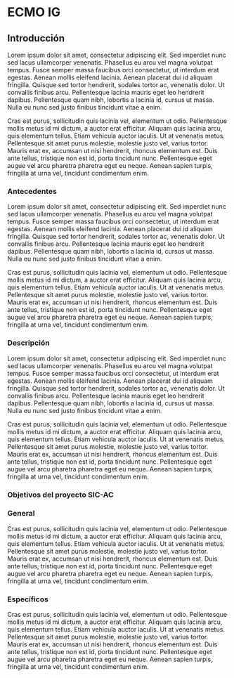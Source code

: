 # ECMO IG 

 

## Introducción

Lorem ipsum dolor sit amet, consectetur adipiscing elit. Sed imperdiet nunc sed lacus ullamcorper venenatis. Phasellus eu arcu vel magna volutpat tempus. Fusce semper massa faucibus orci consectetur, ut interdum erat egestas. Aenean mollis eleifend lacinia. Aenean placerat dui id aliquam fringilla. Quisque sed tortor hendrerit, sodales tortor ac, venenatis dolor. Ut convallis finibus arcu. Pellentesque lacinia mauris eget leo hendrerit dapibus. Pellentesque quam nibh, lobortis a lacinia id, cursus ut massa. Nulla eu nunc sed justo finibus tincidunt vitae a enim.

Cras est purus, sollicitudin quis lacinia vel, elementum ut odio. Pellentesque mollis metus id mi dictum, a auctor erat efficitur. Aliquam quis lacinia arcu, quis elementum tellus. Etiam vehicula auctor iaculis. Ut at venenatis metus. Pellentesque sit amet purus molestie, molestie justo vel, varius tortor. Mauris erat ex, accumsan ut nisi hendrerit, rhoncus elementum est. Duis ante tellus, tristique non est id, porta tincidunt nunc. Pellentesque eget augue vel arcu pharetra pharetra eget eu neque. Aenean sapien turpis, fringilla at urna vel, tincidunt condimentum enim.

### Antecedentes

Lorem ipsum dolor sit amet, consectetur adipiscing elit. Sed imperdiet nunc sed lacus ullamcorper venenatis. Phasellus eu arcu vel magna volutpat tempus. Fusce semper massa faucibus orci consectetur, ut interdum erat egestas. Aenean mollis eleifend lacinia. Aenean placerat dui id aliquam fringilla. Quisque sed tortor hendrerit, sodales tortor ac, venenatis dolor. Ut convallis finibus arcu. Pellentesque lacinia mauris eget leo hendrerit dapibus. Pellentesque quam nibh, lobortis a lacinia id, cursus ut massa. Nulla eu nunc sed justo finibus tincidunt vitae a enim.

Cras est purus, sollicitudin quis lacinia vel, elementum ut odio. Pellentesque mollis metus id mi dictum, a auctor erat efficitur. Aliquam quis lacinia arcu, quis elementum tellus. Etiam vehicula auctor iaculis. Ut at venenatis metus. Pellentesque sit amet purus molestie, molestie justo vel, varius tortor. Mauris erat ex, accumsan ut nisi hendrerit, rhoncus elementum est. Duis ante tellus, tristique non est id, porta tincidunt nunc. Pellentesque eget augue vel arcu pharetra pharetra eget eu neque. Aenean sapien turpis, fringilla at urna vel, tincidunt condimentum enim.

### Descripción

Lorem ipsum dolor sit amet, consectetur adipiscing elit. Sed imperdiet nunc sed lacus ullamcorper venenatis. Phasellus eu arcu vel magna volutpat tempus. Fusce semper massa faucibus orci consectetur, ut interdum erat egestas. Aenean mollis eleifend lacinia. Aenean placerat dui id aliquam fringilla. Quisque sed tortor hendrerit, sodales tortor ac, venenatis dolor. Ut convallis finibus arcu. Pellentesque lacinia mauris eget leo hendrerit dapibus. Pellentesque quam nibh, lobortis a lacinia id, cursus ut massa. Nulla eu nunc sed justo finibus tincidunt vitae a enim.

Cras est purus, sollicitudin quis lacinia vel, elementum ut odio. Pellentesque mollis metus id mi dictum, a auctor erat efficitur. Aliquam quis lacinia arcu, quis elementum tellus. Etiam vehicula auctor iaculis. Ut at venenatis metus. Pellentesque sit amet purus molestie, molestie justo vel, varius tortor. Mauris erat ex, accumsan ut nisi hendrerit, rhoncus elementum est. Duis ante tellus, tristique non est id, porta tincidunt nunc. Pellentesque eget augue vel arcu pharetra pharetra eget eu neque. Aenean sapien turpis, fringilla at urna vel, tincidunt condimentum enim.

### Objetivos del proyecto SIC-AC

### General

Cras est purus, sollicitudin quis lacinia vel, elementum ut odio. Pellentesque mollis metus id mi dictum, a auctor erat efficitur. Aliquam quis lacinia arcu, quis elementum tellus. Etiam vehicula auctor iaculis. Ut at venenatis metus. Pellentesque sit amet purus molestie, molestie justo vel, varius tortor. Mauris erat ex, accumsan ut nisi hendrerit, rhoncus elementum est. Duis ante tellus, tristique non est id, porta tincidunt nunc. Pellentesque eget augue vel arcu pharetra pharetra eget eu neque. Aenean sapien turpis, fringilla at urna vel, tincidunt condimentum enim.

### Específicos 

Cras est purus, sollicitudin quis lacinia vel, elementum ut odio. Pellentesque mollis metus id mi dictum, a auctor erat efficitur. Aliquam quis lacinia arcu, quis elementum tellus. Etiam vehicula auctor iaculis. Ut at venenatis metus. Pellentesque sit amet purus molestie, molestie justo vel, varius tortor. Mauris erat ex, accumsan ut nisi hendrerit, rhoncus elementum est. Duis ante tellus, tristique non est id, porta tincidunt nunc. Pellentesque eget augue vel arcu pharetra pharetra eget eu neque. Aenean sapien turpis, fringilla at urna vel, tincidunt condimentum enim.


